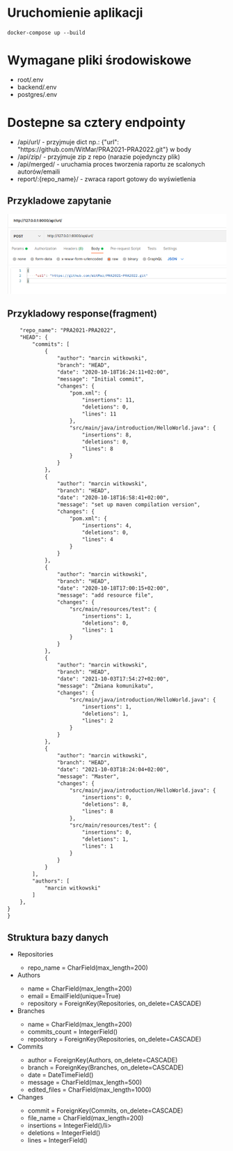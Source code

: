 # Uruchomienie aplikacji

`docker-compose up --build`

# Wymagane pliki środowiskowe

<ul>
    <li>root/.env</li>
    <li>backend/.env</li>
    <li>postgres/.env</li>
</ul>

# Dostepne sa cztery endpointy

<ul>
<li>/api/url/ - przyjmuje dict np.: {"url": "https://github.com/WitMar/PRA2021-PRA2022.git"} w body</li>
<li>/api/zip/ - przyjmuje zip z repo (narazie pojedynczy plik)</li>
<li>/api/merged/ - uruchamia proces tworzenia raportu ze scalonych autorów/emaili</li>
<li>report/:{repo_name}/ - zwraca raport gotowy do wyświetlenia </li>
</ul>

## Przykladowe zapytanie

<img src="readme/example_request.jpg" alt="example_req">

## Przykladowy response(fragment)

```{
    "repo_name": "PRA2021-PRA2022",
    "HEAD": {
        "commits": [
            {
                "author": "marcin witkowski",
                "branch": "HEAD",
                "date": "2020-10-18T16:24:11+02:00",
                "message": "Initial commit",
                "changes": {
                    "pom.xml": {
                        "insertions": 11,
                        "deletions": 0,
                        "lines": 11
                    },
                    "src/main/java/introduction/HelloWorld.java": {
                        "insertions": 8,
                        "deletions": 0,
                        "lines": 8
                    }
                }
            },
            {
                "author": "marcin witkowski",
                "branch": "HEAD",
                "date": "2020-10-18T16:58:41+02:00",
                "message": "set up maven compilation version",
                "changes": {
                    "pom.xml": {
                        "insertions": 4,
                        "deletions": 0,
                        "lines": 4
                    }
                }
            },
            {
                "author": "marcin witkowski",
                "branch": "HEAD",
                "date": "2020-10-18T17:00:15+02:00",
                "message": "add resource file",
                "changes": {
                    "src/main/resources/test": {
                        "insertions": 1,
                        "deletions": 0,
                        "lines": 1
                    }
                }
            },
            {
                "author": "marcin witkowski",
                "branch": "HEAD",
                "date": "2021-10-03T17:54:27+02:00",
                "message": "Zmiana komunikatu",
                "changes": {
                    "src/main/java/introduction/HelloWorld.java": {
                        "insertions": 1,
                        "deletions": 1,
                        "lines": 2
                    }
                }
            },
            {
                "author": "marcin witkowski",
                "branch": "HEAD",
                "date": "2021-10-03T18:24:04+02:00",
                "message": "Master",
                "changes": {
                    "src/main/java/introduction/HelloWorld.java": {
                        "insertions": 0,
                        "deletions": 8,
                        "lines": 8
                    },
                    "src/main/resources/test": {
                        "insertions": 0,
                        "deletions": 1,
                        "lines": 1
                    }
                }
            }
        ],
        "authors": [
            "marcin witkowski"
        ]
    },
}
}
```

## Struktura bazy danych

<ul>
<li>Repositories</li>
    <ul>
        <li>repo_name = CharField(max_length=200)</li>
    </ul>

<li>Authors</li>
    <ul>
        <li>name = CharField(max_length=200)</li>
        <li>email = EmailField(unique=True)</li>
        <li>repository = ForeignKey(Repositories, on_delete=CASCADE)</li>
    </ul>

<li>Branches</li>
    <ul>
        <li>name = CharField(max_length=200)</li>
        <li>commits_count = IntegerField()</li>
        <li>repository = ForeignKey(Repositories, on_delete=CASCADE)</li>
    </ul>

<li>Commits</li>
    <ul>
        <li>author = ForeignKey(Authors, on_delete=CASCADE)</li>
        <li>branch = ForeignKey(Branches, on_delete=CASCADE)</li>
        <li>date = DateTimeField()</li>
        <li>message = CharField(max_length=500)</li>
        <li>edited_files = CharField(max_length=1000)</li>
    </ul>
<li>Changes</li>
    <ul>
        <li>commit = ForeignKey(Commits, on_delete=CASCADE)</li>
        <li>file_name = CharField(max_length=200)</li>
        <li>insertions = IntegerField()/li>
        <li>deletions = IntegerField()</li>
        <li>lines = IntegerField()</li>
    </ul>
</ul>
